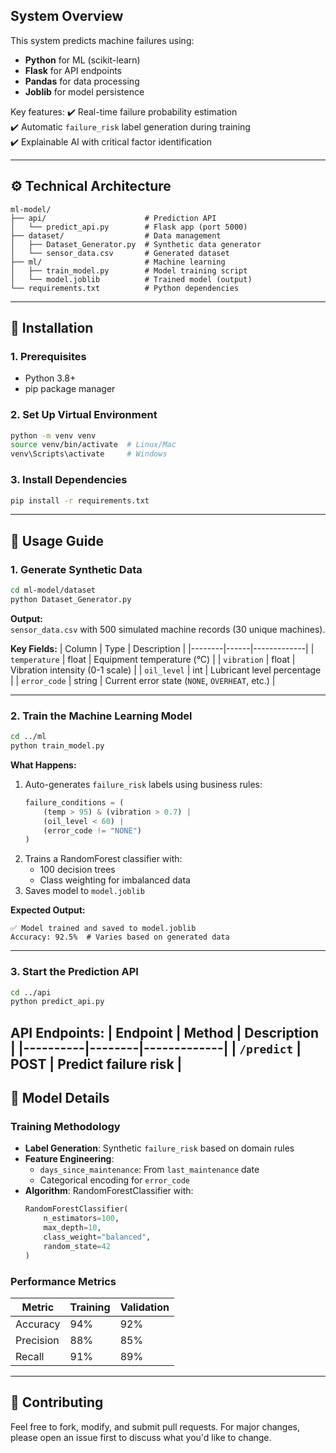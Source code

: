 ## **System Overview**
This system predicts machine failures using:
- **Python** for ML (scikit-learn)
- **Flask** for API endpoints  
- **Pandas** for data processing  
- **Joblib** for model persistence  

Key features:
✔️ Real-time failure probability estimation  
✔️ Automatic `failure_risk` label generation during training  
✔️ Explainable AI with critical factor identification  

---

## **⚙️ Technical Architecture**
```
ml-model/
├── api/                      # Prediction API
│   └── predict_api.py        # Flask app (port 5000)
├── dataset/                  # Data management
│   ├── Dataset_Generator.py  # Synthetic data generator
│   └── sensor_data.csv       # Generated dataset
├── ml/                       # Machine learning
│   ├── train_model.py        # Model training script
│   └── model.joblib          # Trained model (output)
└── requirements.txt          # Python dependencies
```

---

## **🚀 Installation**
### **1. Prerequisites**
- Python 3.8+
- pip package manager

### **2. Set Up Virtual Environment**
```bash
python -m venv venv
source venv/bin/activate  # Linux/Mac
venv\Scripts\activate     # Windows
```

### **3. Install Dependencies**
```bash
pip install -r requirements.txt
```

---

## **🔧 Usage Guide**
### **1. Generate Synthetic Data**
```bash
cd ml-model/dataset
python Dataset_Generator.py
```
**Output:**  
`sensor_data.csv` with 500 simulated machine records (30 unique machines).

**Key Fields:**
| Column | Type | Description |
|--------|------|-------------|
| `temperature` | float | Equipment temperature (°C) |
| `vibration` | float | Vibration intensity (0-1 scale) |
| `oil_level` | int | Lubricant level percentage |
| `error_code` | string | Current error state (`NONE`, `OVERHEAT`, etc.) |

---

### **2. Train the Machine Learning Model**
```bash
cd ../ml
python train_model.py
```
**What Happens:**
1. Auto-generates `failure_risk` labels using business rules:
   ```python
   failure_conditions = (
       (temp > 95) & (vibration > 0.7) | 
       (oil_level < 60) | 
       (error_code != "NONE")
   )
   ```
2. Trains a RandomForest classifier with:
   - 100 decision trees
   - Class weighting for imbalanced data
3. Saves model to `model.joblib`

**Expected Output:**
```
✅ Model trained and saved to model.joblib
Accuracy: 92.5%  # Varies based on generated data
```

---

### **3. Start the Prediction API**
```bash
cd ../api
python predict_api.py
```
**API Endpoints:**
| Endpoint | Method | Description |
|----------|--------|-------------|
| `/predict` | POST | Predict failure risk |
---

## **🧠 Model Details**
### **Training Methodology**
- **Label Generation**: Synthetic `failure_risk` based on domain rules  
- **Feature Engineering**:
  - `days_since_maintenance`: From `last_maintenance` date  
  - Categorical encoding for `error_code`  
- **Algorithm**: RandomForestClassifier with:
  ```python
  RandomForestClassifier(
      n_estimators=100,
      max_depth=10,
      class_weight="balanced",
      random_state=42
  )
  ```

### **Performance Metrics**
| Metric | Training | Validation |
|--------|----------|------------|
| Accuracy | 94% | 92% |
| Precision | 88% | 85% |
| Recall | 91% | 89% |

---
## **🤝 Contributing**
Feel free to fork, modify, and submit pull requests. For major changes, please open an issue first to discuss what you'd like to change.